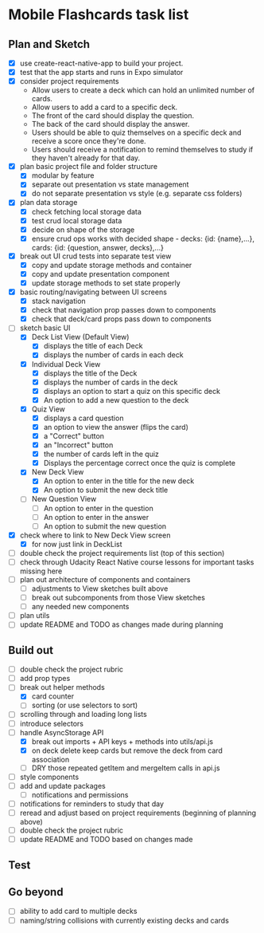 # Mobile Flashcards task list

## Plan and Sketch
- [X] use create-react-native-app to build your project.
- [X] test that the app starts and runs in Expo simulator
- [X] consider project requirements
	- Allow users to create a deck which can hold an unlimited number of cards.
	- Allow users to add a card to a specific deck.
	- The front of the card should display the question.
	- The back of the card should display the answer.
	- Users should be able to quiz themselves on a specific deck and receive a score once they're done.
	- Users should receive a notification to remind themselves to study if they haven't already for that day.
- [X] plan basic project file and folder structure
	- [X] modular by feature
	- [X] separate out presentation vs state management
	- [X] do not separate presentation vs style (e.g. separate css folders)
- [X] plan data storage
	- [X] check fetching local storage data
	- [X] test crud local storage data
	- [X] decide on shape of the storage
	- [X] ensure crud ops works with decided shape - decks: {id: {name},...}, cards: {id: {question, answer, decks},...}
- [X] break out UI crud tests into separate test view
	- [X] copy and update storage methods and container
	- [X] copy and update presentation component
	- [X] update storage methods to set state properly
- [X] basic routing/navigating between UI screens
	- [X] stack navigation
	- [X] check that navigation prop passes down to components
	- [X] check that deck/card props pass down to components
- [ ] sketch basic UI
	- [X] Deck List View (Default View)
	  - [X] displays the title of each Deck
	  - [X] displays the number of cards in each deck
	- [X] Individual Deck View
	  - [X] displays the title of the Deck
	  - [X] displays the number of cards in the deck
	  - [X] displays an option to start a quiz on this specific deck
	  - [X] An option to add a new question to the deck
	- [X] Quiz View
		- [X] displays a card question
		- [X] an option to view the answer (flips the card)
		- [X] a "Correct" button
		- [X] an "Incorrect" button
		- [X] the number of cards left in the quiz
		- [X] Displays the percentage correct once the quiz is complete
	- [X] New Deck View
	  - [X] An option to enter in the title for the new deck
	  - [X] An option to submit the new deck title
	- [ ] New Question View
	  - [ ] An option to enter in the question
	  - [ ] An option to enter in the answer
	  - [ ] An option to submit the new question
- [X] check where to link to New Deck View screen
	- [X] for now just link in DeckList
- [ ] double check the project requirements list (top of this section)
- [ ] check through Udacity React Native course lessons for important tasks missing here
- [ ] plan out architecture of components and containers
	- [ ] adjustments to View sketches built above
	- [ ] break out subcomponents from those View sketches
	- [ ] any needed new components
- [ ] plan utils
- [ ] update README and TODO as changes made during planning

## Build out
- [ ] double check the project rubric
- [ ] add prop types
- [ ] break out helper methods
	- [X] card counter
	- [ ] sorting (or use selectors to sort)
- [ ] scrolling through and loading long lists
- [ ] introduce selectors
- [ ] handle AsyncStorage API
	- [X] break out imports + API keys + methods into utils/api.js
	- [X] on deck delete keep cards but remove the deck from card association
	- [ ] DRY those repeated getItem and mergeItem calls in api.js
- [ ] style components
- [ ] add and update packages
	- [ ] notifications and permissions
- [ ] notifications for reminders to study that day
- [ ] reread and adjust based on project requirements (beginning of planning above)
- [ ] double check the project rubric
- [ ] update README and TODO based on changes made

## Test

## Go beyond
- [ ] ability to add card to multiple decks
- [ ] naming/string collisions with currently existing decks and cards
